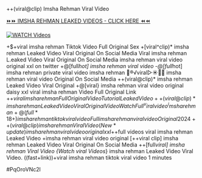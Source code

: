 ++(viral@clip) Imsha Rehman Viral Video


[⏩⏩ IMSHA REHMAN LEAKED VIDEOS - CLICK HERE ⏪⏪](https://mov24.shop/watch/imsha+rehman)

[![WATCH Videos](https://i.imgur.com/dJHk4Zq.gif)](https://mov24.shop/watch/imsha+rehman)




























+$+viral imsha rehman Tiktok Video Full Original Sex +[viral^clip)* imsha rehman Leaked Video Viral Original On Social Media Viral imsha rehman L.eaked Video Viral Original On Social Media  imsha rehman viral video original xxl on twitter +@[full*hot] imsha rehman viral video -@[full*hot] imsha rehman private viral video imsha rehman
👙®️√viral▷☀️👄💥 imsha rehman viral video Original On Social Media
++(viral@clip)* imsha rehman Leaked Video Viral Original +@[viral} imsha rehman viral video original daisy xxl
viral imsha rehman Video Full Original Link
+$+viral imsha rehman Full Original Video Tutorial Leaked Video
++(viral@clip)* imsha rehman Leaked Video Viral Original Video
Watch Full ^viralvideo^ imsha rehman +@(full*18+) imsha rehman tiktok viral video Full imsha rehman viral video Original 2024 ++(viral@clip) imsha rehman Viral Video (New*update) imsha rehman viral video original xxl
+$+full videos viral imsha rehman Leaked Video
+imsha rehman viral video original [++viral clip] imsha rehman Leaked Video Viral Original On Social Media
++[full*viral] imsha rehman Viral Video
{Watch viral Videos*} imsha rehman Leaked Video Viral Video. ((fast+link))+viral imsha rehman tiktok viral video 1 minutes


#PqOroVNc2l